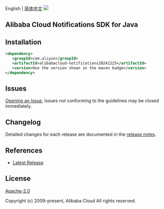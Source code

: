 English | [简体中文](README-CN.md)
![](https://aliyunsdk-pages.alicdn.com/icons/AlibabaCloud.svg)

## Alibaba Cloud Notifications SDK for Java

## Installation

```xml
<dependency>
   <groupId>com.aliyun</groupId>
   <artifactId>alibabacloud-notifications20241225</artifactId>
   <version>Use the version shown in the maven badge</version>
</dependency>
```

## Issues
[Opening an Issue](https://github.com/aliyun/alibabacloud-java-async-sdk/issues/new), Issues not conforming to the guidelines may be closed immediately.

## Changelog
Detailed changes for each release are documented in the [release notes](./ChangeLog.txt).

## References
* [Latest Release](https://github.com/aliyun/alibabacloud-async-java-sdk/)

## License
[Apache-2.0](http://www.apache.org/licenses/LICENSE-2.0)

Copyright (c) 2009-present, Alibaba Cloud All rights reserved.